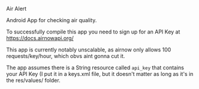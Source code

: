 Air Alert

Android App for checking air quality.

To successfully compile this app you need to sign up for an API Key at https://docs.airnowapi.org/

This app is currently notably unscalable, as airnow only allows 100 requests/key/hour, which obvs aint gonna cut it. 

The app assumes there is a String resource called `api_key` that contains your API Key (I put it in a keys.xml file, but it doesn't matter as long as it's in the res/values/ folder.
